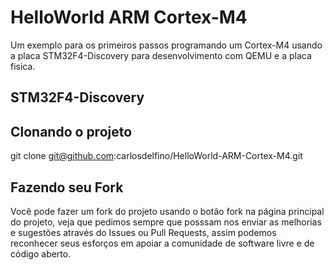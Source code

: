 # HelloWorld ARM Cortex-M4

Um exemplo para os primeiros passos programando um Cortex-M4 usando a placa STM32F4-Discovery para desenvolvimento com QEMU e a placa fisica.

## STM32F4-Discovery

## Clonando o projeto

git clone git@github.com:carlosdelfino/HelloWorld-ARM-Cortex-M4.git

## Fazendo seu Fork

Você pode fazer um fork do projeto usando o botão fork na página principal do projeto, veja que pedimos sempre que posssam nos enviar as melhorias e sugestões através do Issues ou Pull Requests, assim podemos reconhecer seus esforços em apoiar a comunidade de software livre e de código aberto.
